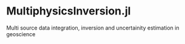 # MultiphysicsInversion.jl
Multi source data integration, inversion and uncertainity estimation in geoscience 
